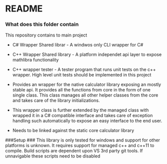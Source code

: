 # README #
 

### What does this folder contain ###

This repository contains to main project
* C# Wrapper Shared librar - A windwos only CLI wrapper for C# 
* C++ Wrapper Shared library - A platform independet api layer to expose mathlibra functionality
* C++ wrapper tester - A tester program that runs unit tests on the c++ wrapper. High level unit tests should be implemented in this project

* Provides an wrapper for the native calculator library exposing an mostly stable api. It provides all the functions from core in the form of one single class. This class manages all other helper classes from the core and takes care of the library initializations. 

* This wrapper class is further extended by the managed class with wrapped it in a C# compatible interface and takes care of exception handling such automatically to expose an easy interface to the end user.

* Needs to be linked against the static core calculator library

###Setup ###
This library is only tested for windows and support for other platforms is unknown. It requires support for managed c++ and c++11  to compile.
Build scripts are dependent upon VS 3rd party git tools. If unnavigable these scripts need to be disabled